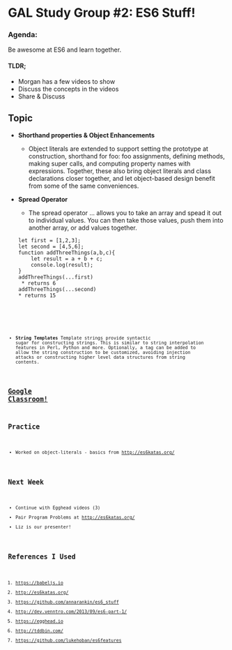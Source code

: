 # GAL Study Group #2: ES6 Stuff!

### Agenda:
 Be awesome at ES6 and learn together. 
 
#### TLDR;

- Morgan has a few videos to show
- Discuss the concepts in the videos
- Share & Discuss

## Topic

- **Shorthand properties & Object Enhancements**
  - Object literals are extended to support setting the prototype at construction, shorthand for foo: foo assignments, defining methods, making super calls, and computing property names with expressions. Together, these also bring object literals and class declarations closer together, and let object-based design benefit from some of the same conveniences.

- **Spread Operator**
  - The spread operator ... allows you to take an array and spead it out to individual values. 
  You can then take those values, push them into another array, or add values together.
  <code>
  let first = [1,2,3];
  let second = [4,5,6];
  function addThreeThings(a,b,c){
      let result = a + b + c;
      console.log(result);
  }
  addThreeThings(...first)
   * returns 6
  addThreeThings(...second)
  * returns 15 
<code>

- **String Templates**
Template strings provide syntactic sugar for constructing strings. This is similar to string interpolation features in Perl, Python and more. Optionally, a tag can be added to allow the string construction to be customized, avoiding injection attacks or constructing higher level data structures from string contents.


## [Google Classroom!](https://classroom.google.com/u/0/c/NTUyMTkwNDAxM1pa/a/NTUyMjA3MzE2OFpa/details)

## Practice

- Worked on object-literals - basics from http://es6katas.org/ 

## Next Week

- Continue with Egghead videos (3) 
- Pair Program Problems at http://es6katas.org/ 
- Liz is our presenter! 

## References I Used

1. https://babeljs.io
1. http://es6katas.org/ 
1. https://github.com/annarankin/es6_stuff
1. http://dev.venntro.com/2013/09/es6-part-1/
1. https://egghead.io
1. http://tddbin.com/
1. https://github.com/lukehoban/es6features
